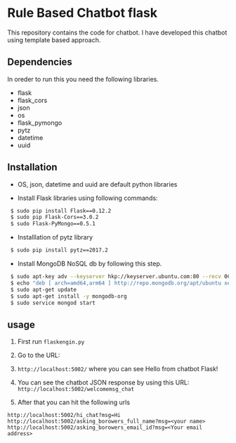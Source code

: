 Rule Based Chatbot flask
===================

This repository contains the code for chatbot. I have developed this chatbot using template based approach.

## Dependencies

In oreder to run this you need the following libraries.

* flask
* flask_cors
* json
* os
* flask_pymongo
* pytz
* datetime
* uuid

## Installation

* OS, json, datetime and uuid are default python libraries


* Install Flask libraries using following commands:
```bash
 $ sudo pip install Flask==0.12.2
 $ sudo pip Flask-Cors==3.0.2
 $ sudo Flask-PyMongo==0.5.1
```
* Installlation of pytz library
```bash
 $ sudo pip install pytz==2017.2
```


* Install MongoDB NoSQL db by following this step.
```bash
 $ sudo apt-key adv --keyserver hkp://keyserver.ubuntu.com:80 --recv 0C49F3730359A14518585931BC711F9BA15703C6
 $ echo "deb [ arch=amd64,arm64 ] http://repo.mongodb.org/apt/ubuntu xenial/mongodb-org/3.4 multiverse" | sudo tee /etc/apt/sources.list.d/mongodb-org-3.4.list
 $ sudo apt-get update
 $ sudo apt-get install -y mongodb-org
 $ sudo service mongod start

```
 ## usage
1. First run `flaskengin.py` 

2. Go to the URL: 

3. `http://localhost:5002/` where you can see Hello from chatbot Flask! 

4. You can see the chatbot JSON response by using this URL: 
```http://localhost:5002/welcomemsg_chat```

5. After that you can hit the following urls
  ```
  http://localhost:5002/hi_chat?msg=Hi
  http://localhost:5002/asking_borowers_full_name?msg=<your name> 
  http://localhost:5002/asking_borowers_email_id?msg=<Your email address>
  ```
 
